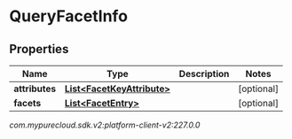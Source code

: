 # QueryFacetInfo


## Properties

| Name | Type | Description | Notes |
| ------------ | ------------- | ------------- | ------------- |
| **attributes** | [**List&lt;FacetKeyAttribute&gt;**](FacetKeyAttribute) |  |  [optional] |
| **facets** | [**List&lt;FacetEntry&gt;**](FacetEntry) |  |  [optional] |




_com.mypurecloud.sdk.v2:platform-client-v2:227.0.0_
